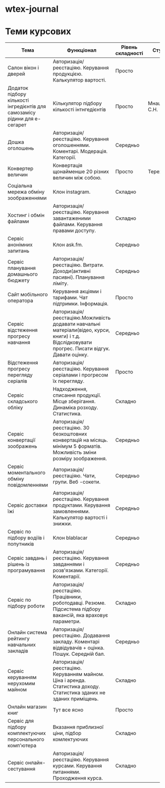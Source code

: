 # wtex-journal

# Теми курсових

|Тема|Функціонал|Рівень складності|Студент|
|-|-|-|-|
|Салон вікон і дверей|Авторизація/реєстаціяю. Керування продукцією. Калькулятор вартості.|Просто||
|Додаток підбору кількості інгредієнтів для самозамісу рідини для e-сегарет|Кількулятор підбору кількості інтнгедієнтів|Просто|Мнацаканян С.Н.|
|Дошка оголошень|Авторизація/реєстаціяю. Керування оголошеннями. Коментарі. Модерація. Категорії.|Середньо||
|Конвертер величин|Конвертація щонайменше 20 різних величин між собою.|Просто|Терехов|
|Соціальна мережа обміну зоображеннями|Клон instagram.|Складно||
|Хостинг і обмін файлами|Авторизація/реєстаціяю. Керування завантаженими файлами. Керування правами доступу.|Складно||
|Сервіс анонімних запитань|Клон ask.fm.|Середньо||
|Сервіс планування домашнього бюджету|Авторизація/реєстаціяю. Витрати. Доходи(активні пасивні). Планування ліміту.|Середньо||
|Сайт мобільного оператора|Керування акціями і тарифами. Чат підтримки. Інформація.|Просто||
|Сервіс відстеження прогресу навчання|Авторизація/реєстаціяю.Можливість додавати навчальні матеріали(відео, курси, книги) і т.д. Відслідковувати прогрес. Писати відгук. Давати оцінку.|Середньо||
|Відстеження прогресу перегляду серіалів|Авторизація/реєстаціяю. Керування серіалами і прогресом їх перегляду.|Просто||
|Сервіс складського обліку|Надходження, списання продукції. Місце зберігання. Динаміка розходу. Статистика.|Складно||
|Сервіс конвертації зоображень|Авторизація/реєстаціяю. 30 безкоштовних конвертацій на місяць. мінімум 5 форматів. Можливість зміни розміру зоображення.|Середньо||
|Сервіс моментального обміну повідомленнями|Авторизація/реєстаціяю. Чати, групи. Веб -сокети.|Середньо||
|Сервіс доставки їжі|Авторизація/реєстаціяю. Керування продуктами. Керування замовленнями. Калькулятор вартості і знижки.|Середньо||
|Сервіс по підбору водіїв і попутників|Клон blablacar|Середньо||
|Сервіс завдань і рішень із програмування|Авторизація/реєстаціяю. Керування завданнями і розв'язками. Категорії. Коментарії.|Середньо||
|Сервіс по підбору роботи|Авторизація/реєстаціяю. Працівники, роботодавці. Резюме. Підсистема підбору вакансій, яка враховує параметри.|Складно||
|Онлайн система рейтингу навчальних закладів|Авторизація/реєстаціяю. Додавання закладу. Коментарі відвідувачів + оцінка. Пошук. Середній бал.|Середньо||
|Сервіс керуванням нерухомим майном|Авторизація/реєстаціяю. Керуванням майном. Ціна і аренда. Статистика доходу. Статистика зданих не зданих приміщень.|Складно||
|Онлайн магазин книг|Тут все ясно|Просто||
|Сервіс для підбору комплектуючих персонального комп'ютера|Вказання приблизної ціни, підбор комлектуючих|Складно||
|Сервіс онлайн-сестування|Авторизація/реєстаціяю. Керування курсами. Керування питаннями. Проходження курса.|Складно||